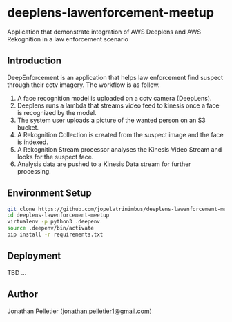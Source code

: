 # deeplens-lawenforcement-meetup
Application that demonstrate integration of AWS Deeplens and AWS Rekognition
in a law enforcement scenario


## Introduction
DeepEnforcement is an application that helps law enforcement find suspect 
through their cctv imagery. The workflow is as follow.

1. A face recognition model is uploaded on a cctv camera (DeepLens).
2. Deeplens runs a lambda that streams video feed to kinesis once a face is
recognized by the model.
3. The system user uploads a picture of the wanted person on an S3 bucket.
4. A Rekognition Collection is created from the suspect image and the face
is indexed.
5. A Rekognition Stream processor analyses the Kinesis Video Stream and looks
for the suspect face.
6. Analysis data are pushed to a Kinesis Data stream for further processing.

## Environment Setup
```bash
git clone https://github.com/jopelatrinimbus/deeplens-lawenforcement-meetup.git
cd deeplens-lawenforcement-meetup
virtualenv -p python3 .deepenv
source .deepenv/bin/activate
pip install -r requirements.txt
```

## Deployment
TBD ...

## Author
Jonathan Pelletier (jonathan.pelletier1@gmail.com)
